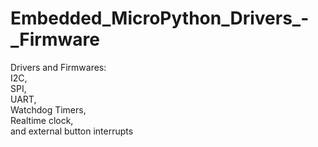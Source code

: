 # Embedded_MicroPython_Drivers_-_Firmware
Drivers and Firmwares:<br>
I2C,<br>
SPI,<br>
UART,<br>
Watchdog Timers,<br>
Realtime clock,<br>
and external button interrupts<br>
